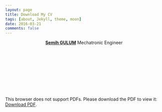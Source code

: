 ```yaml
---
layout: page
title: Download My CV
tags: [about, Jekyll, theme, moon]
date: 2016-03-21
comments: false
---
```

    
<center><a href="http://semihstp.github.io"><b>Semih GULUM</b></a> Mechatronic Engineer </center>
<object data="https://github.com/semihstp/semihstp.github.io/files/6477157/Semih.GULUM.CV.pdf" type="application/pdf" width="700px" height="700px">
    <embed src="http://yoursite.com/the.pdf">
        <p>This browser does not support PDFs. Please download the PDF to view it: <a href="http://yoursite.com/the.pdf">Download PDF</a>.</p>
    </embed>
</object>